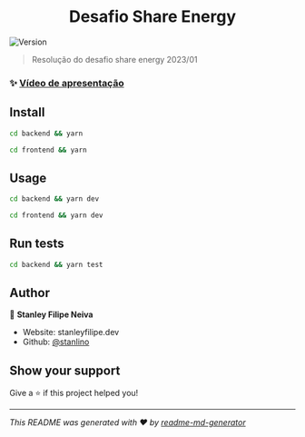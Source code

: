 <h1 align="center">Desafio Share Energy</h1>
<p>
  <img alt="Version" src="https://img.shields.io/badge/version-1-blue.svg?cacheSeconds=2592000" />
</p>

> Resolução do desafio share energy 2023/01

### ✨ [Vídeo de apresentação](https://youtu.be/xl3mJvYKXJY)

## Install

```sh
cd backend && yarn
```

```sh
cd frontend && yarn
```

## Usage

```sh
cd backend && yarn dev
```
```sh
cd frontend && yarn dev
```

## Run tests

```sh
cd backend && yarn test
```

## Author

👤 **Stanley Filipe Neiva**

* Website: stanleyfilipe.dev
* Github: [@stanlino](https://github.com/stanlino)

## Show your support

Give a ⭐️ if this project helped you!

***
_This README was generated with ❤️ by [readme-md-generator](https://github.com/kefranabg/readme-md-generator)_
